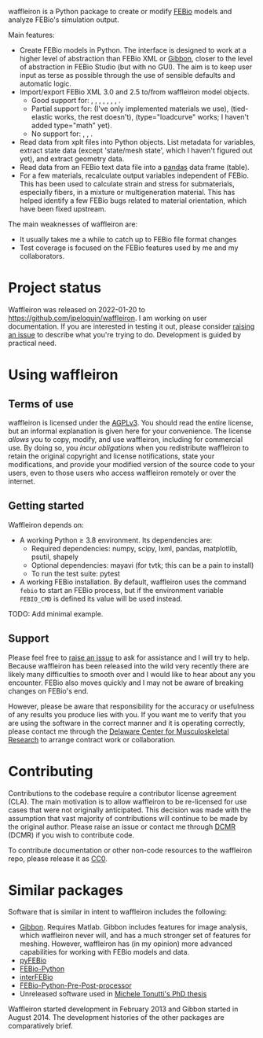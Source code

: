 waffleiron is a Python package to create or modify [FEBio](https://github.com/febiosoftware/FEBio) models and analyze FEBio's simulation output.

Main features:

- Create FEBio models in Python.  The interface is designed to work at a higher level of abstraction than FEBio XML or [Gibbon](https://github.com/gibbonCode/GIBBON), closer to the level of abstraction in FEBio Studio (but with no GUI).  The aim is to keep user input as terse as possible through the use of sensible defaults and automatic logic.
- Import/export FEBio XML 3.0 and 2.5 to/from waffleiron model objects.
  - Good support for: <Step>, <Globals>, <Mesh>, <MeshDomains>, <MeshData>, <Boundary>, <Rigid>, <Output>.
  - Partial support for: <Material> (I've only implemented materials we use), <Contact> (tied-elastic works, the rest doesn't), <LoadData> (type="loadcurve" works; I haven't added type="math" yet).
  - No support for: <Loads>, <Constraints>, <Discrete>.
- Read data from xplt files into Python objects.  List metadata for variables, extract state data (except 'state/mesh state', which I haven't figured out yet), and extract geometry data.
- Read data from an FEBio text data file into a [pandas](https://github.com/pandas-dev/pandas) data frame (table).
- For a few materials, recalculate output variables independent of FEBio.  This has been used to calculate strain and stress for submaterials, especially fibers, in a mixture or multigeneration material.  This has helped identify a few FEBio bugs related to material orientation, which have been fixed upstream.

The main weaknesses of waffleiron are:

- It usually takes me a while to catch up to FEBio file format changes
- Test coverage is focused on the FEBio features used by me and my collaborators.

# Project status

Waffleiron was released on 2022-01-20 to https://github.com/jpeloquin/waffleiron.
I am working on user documentation.
If you are interested in testing it out, please consider [raising an issue](https://github.com/jpeloquin/waffleiron/issues) to describe what you're trying to do.
Development is guided by practical need.

# Using waffleiron

## Terms of use

waffleiron is licensed under the [AGPLv3](LICENSE).
You should read the entire license, but an informal explanation is given here for your convenience.
The license *allows* you to copy, modify, and use waffleiron, including for commercial use.
By doing so, you *incur obligations* when you redistribute waffleiron to retain the original copyright and license notifications, state your modifications, and provide your modified version of the source code to your users, even to those users who access waffleiron remotely or over the internet.

## Getting started

Waffleiron depends on:

- A working Python ≥ 3.8 environment.  Its dependencies are:
  - Required dependencies: numpy, scipy, lxml, pandas, matplotlib, psutil, shapely
  - Optional dependencies: mayavi (for tvtk; this can be a pain to install)
  - To run the test suite: pytest
- A working FEBio installation.  By default, waffleiron uses the command `febio` to start an FEBio process, but if the environment variable `FEBIO_CMD` is defined its value will be used instead.

TODO: Add minimal example.

## Support

Please feel free to [raise an issue](https://github.com/jpeloquin/waffleiron/issues) to ask for assistance and I will try to help.
Because waffleiron has been released into the wild very recently there are likely many difficulties to smooth over and I would like to hear about any you encounter.
FEBio also moves quickly and I may not be aware of breaking changes on FEBio's end.

However, please be aware that responsibility for the accuracy or usefulness of any results you produce lies with you.
If you want me to verify that you are using the software in the correct manner and it is operating correctly, please contact me through the [Delaware Center for Musculoskeletal Research](https://sites.udel.edu/engr-dcmr/) to arrange contract work or collaboration.

# Contributing

Contributions to the codebase require a contributor license agreement (CLA).
The main motivation is to allow waffleiron to be re-licensed for use cases that were not originally anticipated.
This decision was made with the assumption that vast majority of contributions will continue to be made by the original author.
Please raise an issue or contact me through [DCMR](https://sites.udel.edu/engr-dcmr/) (DCMR) if you wish to contribute code.

To contribute documentation or other non-code resources to the waffleiron repo, please release it as [CC0](https://creativecommons.org/publicdomain/zero/1.0/).

# Similar packages

Software that is similar in intent to waffleiron includes the following:

- [Gibbon](https://github.com/gibbonCode/GIBBON).  Requires Matlab.  Gibbon includes features for image analysis, which waffleiron never will, and has a much stronger set of features for meshing.  However, waffleiron has (in my opinion) more advanced capabilities for working with FEBio models and data.
- [pyFEBio](https://github.com/siboles/pyFEBio)
- [FEBio-Python](https://github.com/Nobregaigor/FEBio-Python)
- [interFEBio](https://github.com/andresutrera/interFEBio)
- [FEBio-Python-Pre-Post-processor](https://github.com/Nobregaigor/FEBio-Python-Pre-Post-processor)
- Unreleased software used in [Michele Tonutti's PhD thesis](http://dx.doi.org/10.13140/RG.2.2.34863.64165)

Waffleiron started development in February 2013 and Gibbon started in August 2014.
The development histories of the other packages are comparatively brief.
